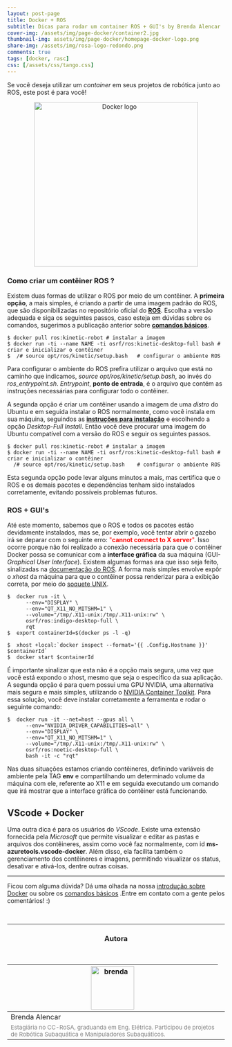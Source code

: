 ```yaml
---
layout: post-page
title: Docker + ROS
subtitle: Dicas para rodar um container ROS + GUI's by Brenda Alencar
cover-img: /assets/img/page-docker/container2.jpg
thumbnail-img: assets/img/page-docker/homepage-docker-logo.png
share-img: /assets/img/rosa-logo-redondo.png
comments: true
tags: [docker, rasc]
css: [/assets/css/tango.css]
---
```


Se você deseja utilizar um *container* em seus projetos de robótica junto ao ROS, este post é para você!

<center><img src="{{ 'assets/img/page-docker/rosondocker.png' | relative_url }}" alt="Docker logo" width="380"/></center>

### Como criar um contêiner ROS ?

Existem duas formas de utilizar o ROS por meio de um contêiner. A **primeira opção**, a mais simples, é criando a partir de uma imagem padrão do ROS, que são disponibilizadas no repositório oficial do [**ROS**](https://registry.hub.docker.com/_/ros). Escolha a versão adequada e siga os seguintes passos, caso esteja em dúvidas sobre os comandos, sugerimos a publicação anterior sobre [**comandos básicos**](https://mhar-vell.github.io/rasc/2021-12-13-docker-instructions/).

```shell
$ docker pull ros:kinetic-robot # instalar a imagem
$ docker run -ti --name NAME -ti osrf/ros:kinetic-desktop-full bash # criar e inicializar o contêiner
$  /# source opt/ros/kinetic/setup.bash   # configurar o ambiente ROS
```

Para configurar o ambiente do ROS prefira utilizar o arquivo que está no caminho que indicamos, *source opt/ros/kinetic/setup.bash*, ao invés do *ros_entrypoint.sh*. *Entrypoint*, **ponto de entrada**,  é o arquivo que contém as instruções necessárias para configurar todo o contêiner.

A segunda opção é criar um contêiner usando a imagem de uma *distro* do Ubuntu e em seguida instalar o ROS normalmente, como você instala em sua máquina, seguindos as [**instruções para instalação**](http://wiki.ros.org/ROS/Installation) e escolhendo a opção *Desktop-Full Install*. Então você deve procurar uma imagem do Ubuntu compatível com a versão do ROS e seguir os seguintes passos.

```shell
$ docker pull ros:kinetic-robot # instalar a imagem
$ docker run -ti --name NAME -ti osrf/ros:kinetic-desktop-full bash # criar e inicializar o contêiner
  /# source opt/ros/kinetic/setup.bash    # configurar o ambiente ROS
```
Esta segunda opção pode levar alguns minutos a mais, mas certifica que o ROS e os demais pacotes e dependências tenham sido instalados corretamente, evitando possíveis problemas futuros.

### ROS + GUI's

Até este momento, sabemos que o ROS e todos os pacotes estão devidamente instalados, mas se, por exemplo, você tentar abrir o gazebo irá se deparar com o seguinte erro: <span style="color:red">"**cannot connect to X server**"</span>. Isso ocorre porque não foi realizado a conexão necessária para que o contêiner Docker possa se comunicar com a **interface gráfica** da sua máquina (GUI- *Graphical User Interface*). Existem algumas formas ara que isso seja feito, sinalizadas na [documentação do ROS](http://wiki.ros.org/docker/Tutorials/GUI). A forma mais simples envolve expôr o *xhost* da máquina para que o contêiner possa renderizar para a exibição correta, por meio do [soquete UNIX](https://www.ibm.com/docs/en/ztpf/1.1.0.15?topic=considerations-unix-domain-sockets).

```shell
$  docker run -it \
      --env="DISPLAY" \
      --env="QT_X11_NO_MITSHM=1" \
      --volume="/tmp/.X11-unix:/tmp/.X11-unix:rw" \
      osrf/ros:indigo-desktop-full \
      rqt
$  export containerId=$(docker ps -l -q)

$  xhost +local:`docker inspect --format='{{ .Config.Hostname }}' $containerId`
$  docker start $containerId
```

É importante sinalizar que esta não é a opção mais segura, uma vez que você está expondo o xhost, mesmo que seja o específico da sua aplicação. A segunda opção é para quem possui uma GPU NVIDIA, uma alternativa mais segura e mais simples, utilizando o [NVIDIA Container Toolkit](https://github.com/NVIDIA/nvidia-docker). Para essa solução, você deve instalar corretamente a ferramenta e rodar o seguinte comando:

```shell
$  docker run -it --net=host --gpus all \
      --env="NVIDIA_DRIVER_CAPABILITIES=all" \
      --env="DISPLAY" \
      --env="QT_X11_NO_MITSHM=1" \
      --volume="/tmp/.X11-unix:/tmp/.X11-unix:rw" \
      osrf/ros:noetic-desktop-full \
      bash -it -c "rqt"
```

Nas duas situações estamos criando contêineres, definindo variáveis de ambiente pela TAG **env** e compartilhando um determinado volume da máquina com ele, referente ao X11 e em seguida executando um comando que irá mostrar que a interface gráfica do contêiner está funcionando.

## VScode + Docker

Uma outra dica é para os usuários do *VScode*. Existe uma extensão fornecida pela *Microsoft* que permite visualizar e editar as pastas e arquivos dos contêineres, assim como você faz normalmente, com id **ms-azuretools.vscode-docker**. Além disso, ela facilita também o gerenciamento dos contêineres e imagens, permitindo visualizar os status, desativar e ativá-los, dentre outras coisas.  


----------------------------------------------------------------
Ficou com alguma dúvida? Dá uma olhada na nossa [introdução sobre Docker](https://mhar-vell.github.io/rasc/2021-12-13-docker-first-steeps/) ou sobre os [comandos básicos](https://mhar-vell.github.io/rasc/2021-12-13-docker-instructions/) .Entre em contato com a gente pelos comentários! :)

<br>

<hr>

<!-- autor -->
<center><h3 class="post-title">Autora</h3><br/></center>
<div class="row">
  <div class="col-xl-auto offset-xl-0 col-lg-4 offset-lg-0 center">
    <table class="table-borderless highlight" style="background: #00000000">
      <thead>
        <tr>
          <th><img src="{{ 'assets/img/people/brendaalencar-1.png' | relative_url }}" width="100" alt="brenda" class="img-fluid rounded-circle" /></th>
        </tr>
      </thead>
      <tbody>
        <tr class="font-weight-bolder" style="text-align: center margin-top: 0">
          <td>Brenda Alencar</td>
        </tr>
        <tr style="text-align: center" >
          <td style="color: #808080; vertical-align: top; text-align: justify"><small>Estagiária no CC-RoSA, graduanda em Eng. Elétrica. Participou de projetos de Robótica Subaquática e Manipuladores Subaquáticos.</small></td>
          <td></td>
        </tr>
      </tbody>
    </table>
  </div>
</div>
<br>
